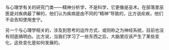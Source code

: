 与心理学有关的研究门类——精神分析学，不是科学，它更像是巫术。在部落里巫医是对疾病最了解的，他们认为疾病是由不同的“精神”导致的，比方说疟疾，他们不会告知使用奎宁。

另一个与心理学相关的，涉及到思考的运作方式，或则称之为神经系统，目前也没有彻底搞明白。比方说，当我们学习了一些东西之后，大脑里应该产生了某些变化，这些变化是如何发展的。